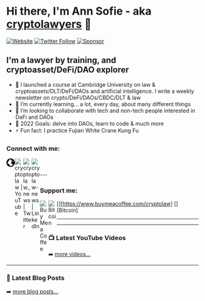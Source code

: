# Hi there, I'm Ann Sofie - aka [cryptolawyers][website] 👋 

[![Website](https://img.shields.io/website?label=cryptolaw.substack.com/&style=for-the-badge&url=https%3A%2F%2Fcryptolaw.substack.com)]( https://cryptolaw.substack.com/)
[![Twitter Follow](https://img.shields.io/twitter/follow/cryptolaw_news?color=1DA1F2&logo=twitter&style=for-the-badge)](https://twitter.com/intent/follow?original_referer=https%3A%2F%2Fgithub.com%2Fcryptolaw_news&screen_name=cryptolaw_news)
[![Sponsor](https://img.shields.io/badge/Sponsor%20cryptolawyers-%F0%9F%92%96-pink?style=for-the-badge)][gitcoinsponsor]

## I'm a lawyer by training, and cryptoasset/DeFi/DAO explorer

- 🔭 I launched a course at Cambridge University on law & cryptoassets/DLT/DeFi/DAOs and artificial intelligence. I write a weekly newsletter on crypto/DeFi/DAOs/CBDC/DLT & law
- 🌱 I’m currently learning... a lot, every day, about many different things
- 👯 I’m looking to collaborate with tech and non-tech people interested in DeFi and DAOs
- 🥅 2022 Goals: delve into DAOs, learn to code & much more
- ⚡ Fun fact: I practice Fujian White Crane Kung Fu

### Connect with me:

[<img align="left" alt="cryptolaw.substack.com" width="22px" src="https://raw.githubusercontent.com/iconic/open-iconic/master/svg/globe.svg" />][website]
[<img align="left" alt="cryptolaw | YouTube" width="22px" src="https://cdn.jsdelivr.net/npm/simple-icons@v3/icons/youtube.svg" />][youtube]
[<img align="left" alt="cryptolaw_news | Twitter" width="22px" src="https://cdn.jsdelivr.net/npm/simple-icons@v3/icons/twitter.svg" />][twitter]
[<img align="left" alt="cryptolaw-news | LinkedIn" width="22px" src="https://cdn.jsdelivr.net/npm/simple-icons@v3/icons/linkedin.svg" />][linkedin]


<br />
<br />
---
<br />

### Support me:
[<img align="left" alt="Buy Me a Coffee" width="22px" src="https://cdn.jsdelivr.net/npm/simple-icons@v3/icons/buymeacoffee.svg" />][https://www.buymeacoffee.com/cryptolaw]
[<img align="left" alt="Bitcoin" width="22px" src="https://cdn.jsdelivr.net/npm/simple-icons@v3/icons/bitcoin.svg" />][Bitcoin]
<br />

---
---

### 📺 Latest YouTube Videos

<!-- YOUTUBE:START -->

<!-- YOUTUBE:END -->

➡️ [more videos...]( https://www.youtube.com/channel/UCfZ66QR-TT4iOFXvHWT2K8g)

---

### 📕 Latest Blog Posts

<!-- BLOG-POST-LIST:START -->

<!-- BLOG-POST-LIST:END -->

➡️ [more blog posts...]( https://www.cryptolaw.one/blog/)


[website]: https://cryptolaw.substack.com/
[twitter]: https://twitter.com/cryptolaw_news
[youtube]: https://www.youtube.com/channel/UCfZ66QR-TT4iOFXvHWT2K8g
[linkedin]: https://www.linkedin.com/company/cryptolaw-news 
[gitcoinsponsor]: https://gitcoin.co/grants/4193/cryptolaw-educates-lawmakers-on-crypto-defi-and-d     
